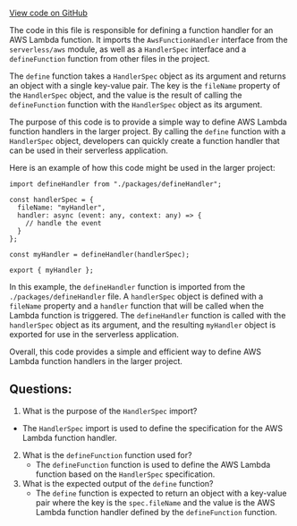 [View code on GitHub](https://github.com/gaerongsalon/blog/serverless/lib/functions/define.ts)

The code in this file is responsible for defining a function handler for an AWS Lambda function. It imports the `AwsFunctionHandler` interface from the `serverless/aws` module, as well as a `HandlerSpec` interface and a `defineFunction` function from other files in the project. 

The `define` function takes a `HandlerSpec` object as its argument and returns an object with a single key-value pair. The key is the `fileName` property of the `HandlerSpec` object, and the value is the result of calling the `defineFunction` function with the `HandlerSpec` object as its argument. 

The purpose of this code is to provide a simple way to define AWS Lambda function handlers in the larger project. By calling the `define` function with a `HandlerSpec` object, developers can quickly create a function handler that can be used in their serverless application. 

Here is an example of how this code might be used in the larger project:

```
import defineHandler from "./packages/defineHandler";

const handlerSpec = {
  fileName: "myHandler",
  handler: async (event: any, context: any) => {
    // handle the event
  }
};

const myHandler = defineHandler(handlerSpec);

export { myHandler };
```

In this example, the `defineHandler` function is imported from the `./packages/defineHandler` file. A `handlerSpec` object is defined with a `fileName` property and a `handler` function that will be called when the Lambda function is triggered. The `defineHandler` function is called with the `handlerSpec` object as its argument, and the resulting `myHandler` object is exported for use in the serverless application. 

Overall, this code provides a simple and efficient way to define AWS Lambda function handlers in the larger project.
## Questions: 
 1. What is the purpose of the `HandlerSpec` import?
   - The `HandlerSpec` import is used to define the specification for the AWS Lambda function handler.
2. What is the `defineFunction` function used for?
   - The `defineFunction` function is used to define the AWS Lambda function based on the `HandlerSpec` specification.
3. What is the expected output of the `define` function?
   - The `define` function is expected to return an object with a key-value pair where the key is the `spec.fileName` and the value is the AWS Lambda function handler defined by the `defineFunction` function.